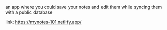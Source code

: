an app where you could save your notes and edit them while syncing them with a public database

link: https://mynotes-101.netlify.app/
